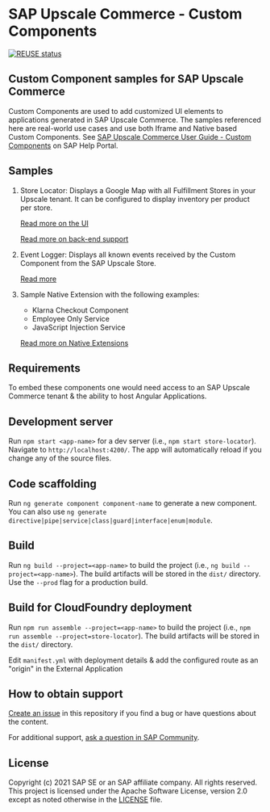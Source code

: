# SAP Upscale Commerce - Custom Components

[![REUSE status](https://api.reuse.software/badge/github.com/SAP-samples/upscale-commerce-custom-component)](https://api.reuse.software/info/github.com/SAP-samples/upscale-commerce-custom-component)

## Custom Component samples for SAP Upscale Commerce

Custom Components are used to add customized UI elements to applications generated in SAP Upscale Commerce. The samples referenced here are real-world use cases and use both Iframe and Native based Custom Components. See [SAP Upscale Commerce User Guide - Custom Components](https://help.sap.com/viewer/0160c41e0de84b218d05bc1185213d1d/LATEST/en-US/f542f9dc2d744b28b471ca6f044d832c.html) on SAP Help Portal.

## Samples

1) Store Locator: Displays a Google Map with all Fulfillment Stores in your Upscale tenant. It can be configured to display inventory per product per store.

    [Read more on the UI](projects/store-locator/README.md)

    [Read more on back-end support](https://github.com/SAP-samples/upscale-commerce-external-application/tree/sample/store-locator-inventory-intermediary)
2) Event Logger: Displays all known events received by the Custom Component from the SAP Upscale Store. 

    [Read more](projects/event-logger/README.md)
3) Sample Native Extension with the following examples:
    - Klarna Checkout Component
    - Employee Only Service
    - JavaScript Injection Service
    
    [Read more on Native Extensions](projects/sample-native-extension/README.md)

## Requirements

To embed these components one would need access to an SAP Upscale Commerce tenant & the ability to host Angular Applications.

## Development server

Run `npm start <app-name>` for a dev server (i.e., `npm start store-locator`). Navigate to `http://localhost:4200/`. The app will automatically reload if you change any of the source files.

## Code scaffolding

Run `ng generate component component-name` to generate a new component. You can also use `ng generate directive|pipe|service|class|guard|interface|enum|module`.

## Build

Run `ng build --project=<app-name>` to build the project (i.e., `ng build --project=<app-name>`). The build artifacts will be stored in the `dist/` directory. Use the `--prod` flag for a production build.

## Build for CloudFoundry deployment

Run `npm run assemble --project=<app-name>` to build the project (i.e., `npm run assemble --project=store-locator`). The build artifacts will be stored in the `dist/` directory. 

Edit `manifest.yml` with deployment details & add the configured route as an "origin" in the External Application

## How to obtain support

[Create an issue](https://github.com/SAP-samples/<repository-name>/issues) in this repository if you find a bug or have questions about the content.
 
For additional support, [ask a question in SAP Community](https://answers.sap.com/questions/ask.html).

## License
Copyright (c) 2021 SAP SE or an SAP affiliate company. All rights reserved. This project is licensed under the Apache Software License, version 2.0 except as noted otherwise in the [LICENSE](LICENSES/Apache-2.0.txt) file.
